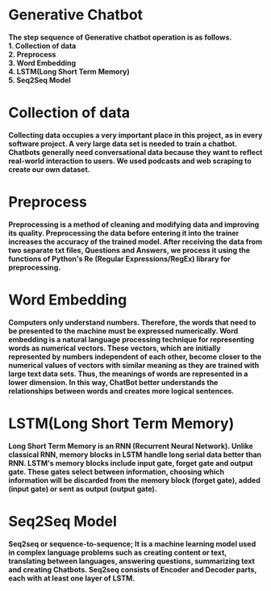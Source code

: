 <h1>Generative Chatbot </h1>
<b>  The step sequence of Generative chatbot operation is as follows.</br>
1. Collection of data </br>
2. Preprocess </br>
3. Word Embedding </br>
4. LSTM(Long Short Term Memory) </br>
5. Seq2Seq Model </br>

# Collection of data
<b>Collecting data occupies a very important place in this project, as in every software project. A very large data set is needed to train a chatbot. Chatbots generally need conversational data because they want to reflect real-world interaction to users. We used podcasts and web scraping to create our own dataset.</br>

# Preprocess
<b>Preprocessing is a method of cleaning and modifying data and improving its quality. Preprocessing the data before entering it into the trainer increases the accuracy of the trained model. After receiving the data from two separate txt files, Questions and Answers, we process it using the functions of Python's Re (Regular Expressions/RegEx) library for preprocessing.</br>

# Word Embedding
<b>Computers only understand numbers. Therefore, the words that need to be presented to the machine must be expressed numerically. Word embedding is a natural language processing technique for representing words as numerical vectors. These vectors, which are initially represented by numbers independent of each other, become closer to the numerical values of vectors with similar meaning as they are trained with large text data sets. Thus, the meanings of words are represented in a lower dimension. In this way, ChatBot better understands the relationships between words and creates more logical sentences.</br>

# LSTM(Long Short Term Memory)
<b>Long Short Term Memory is an RNN (Recurrent Neural Network). Unlike classical RNN, memory blocks in LSTM handle long serial data better than RNN. LSTM's memory blocks include input gate, forget gate and output gate. These gates select between information, choosing which information will be discarded from the memory block (forget gate), added (input gate) or sent as output (output gate).</br>

# Seq2Seq Model
<b>Seq2seq or sequence-to-sequence; It is a machine learning model used in complex language problems such as creating content or text, translating between languages, answering questions, summarizing text and creating Chatbots. Seq2seq consists of Encoder and Decoder parts, each with at least one layer of LSTM.</br>
